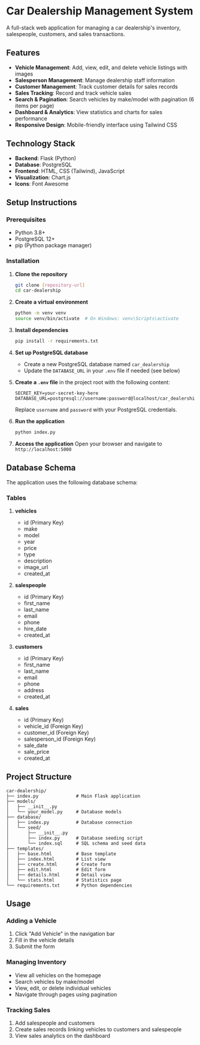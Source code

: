 
# Car Dealership Management System

A full-stack web application for managing a car dealership's inventory, salespeople, customers, and sales transactions.

## Features

- **Vehicle Management**: Add, view, edit, and delete vehicle listings with images
- **Salesperson Management**: Manage dealership staff information
- **Customer Management**: Track customer details for sales records
- **Sales Tracking**: Record and track vehicle sales
- **Search & Pagination**: Search vehicles by make/model with pagination (6 items per page)
- **Dashboard & Analytics**: View statistics and charts for sales performance
- **Responsive Design**: Mobile-friendly interface using Tailwind CSS

## Technology Stack

- **Backend**: Flask (Python)
- **Database**: PostgreSQL
- **Frontend**: HTML, CSS (Tailwind), JavaScript
- **Visualization**: Chart.js
- **Icons**: Font Awesome

## Setup Instructions

### Prerequisites

- Python 3.8+
- PostgreSQL 12+
- pip (Python package manager)

### Installation

1. **Clone the repository**
   ```bash
   git clone [repository-url]
   cd car-dealership
   ```

2. **Create a virtual environment**
   ```bash
   python -m venv venv
   source venv/bin/activate  # On Windows: venv\Scripts\activate
   ```

3. **Install dependencies**
   ```bash
   pip install -r requirements.txt
   ```

4. **Set up PostgreSQL database**
   - Create a new PostgreSQL database named `car_dealership`
   - Update the `DATABASE_URL` in your `.env` file if needed (see below)

5. **Create a `.env` file** in the project root with the following content:
   ```
   SECRET_KEY=your-secret-key-here
   DATABASE_URL=postgresql://username:password@localhost/car_dealership
   ```
   Replace `username` and `password` with your PostgreSQL credentials.

6. **Run the application**
   ```bash
   python index.py
   ```

7. **Access the application**
   Open your browser and navigate to `http://localhost:5000`

## Database Schema

The application uses the following database schema:

### Tables

1. **vehicles**
   - id (Primary Key)
   - make
   - model
   - year
   - price
   - type
   - description
   - image_url
   - created_at

2. **salespeople**
   - id (Primary Key)
   - first_name
   - last_name
   - email
   - phone
   - hire_date
   - created_at

3. **customers**
   - id (Primary Key)
   - first_name
   - last_name
   - email
   - phone
   - address
   - created_at

4. **sales**
   - id (Primary Key)
   - vehicle_id (Foreign Key)
   - customer_id (Foreign Key)
   - salesperson_id (Foreign Key)
   - sale_date
   - sale_price
   - created_at

## Project Structure

```
car-dealership/
├── index.py              # Main Flask application
├── models/
│   ├── __init__.py
│   └── your_model.py     # Database models
├── database/
│   ├── index.py          # Database connection
│   └── seed/
│       ├── __init__.py
│       ├── index.py      # Database seeding script
│       └── index.sql     # SQL schema and seed data
├── templates/
│   ├── base.html         # Base template
│   ├── index.html        # List view
│   ├── create.html       # Create form
│   ├── edit.html         # Edit form
│   ├── details.html      # Detail view
│   └── stats.html        # Statistics page
└── requirements.txt      # Python dependencies
```

## Usage

### Adding a Vehicle

1. Click "Add Vehicle" in the navigation bar
2. Fill in the vehicle details
3. Submit the form

### Managing Inventory

- View all vehicles on the homepage
- Search vehicles by make/model
- View, edit, or delete individual vehicles
- Navigate through pages using pagination

### Tracking Sales

1. Add salespeople and customers
2. Create sales records linking vehicles to customers and salespeople
3. View sales analytics on the dashboard





